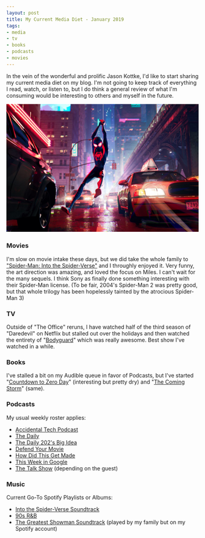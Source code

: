 ```yaml
---
layout: post
title: My Current Media Diet - January 2019
tags:
- media
- tv
- books
- podcasts
- movies
---
```


In the vein of the wonderful and prolific Jason Kottke, I'd like to start sharing my current media diet on my blog. I'm not going to keep track of everything I read, watch, or listen to, but I do think a general review of what I'm consuming would be interesting to others and myself in the future.

[![Spider-Man Into the Spider-verse](/public/images/spider-verse.jpg)](https://www.youtube.com/watch?v=tg52up16eq0)

### Movies

I'm slow on movie intake these days, but we did take the whole family to ["Spider-Man: Into the Spider-Verse"](https://www.imdb.com/title/tt4633694/) and I throughly enjoyed it. Very funny, the art direction was amazing, and loved the focus on Miles. I can't wait for the many sequels. I think Sony as finally done something interesting with their Spider-Man license. (To be fair, 2004's Spider-Man 2 was pretty good, but that whole trilogy has been hopelessly tainted by the atrocious Spider-Man 3)

### TV

Outside of "The Office" reruns, I have watched half of the third season of "Daredevil" on Netflix but stalled out over the holidays and then watched the entirety of "[Bodyguard](https://www.youtube.com/watch?v=tLfLU6-9lxY)" which was really awesome. Best show I've watched in a while.

### Books

I've stalled a bit on my Audible queue in favor of Podcasts, but I've started "[Countdown to Zero Day](https://www.amazon.com/Countdown-Zero-Day-Stuxnet-Digital/dp/0770436196)" (interesting but pretty dry) and "[The Coming Storm](https://www.goodreads.com/book/show/41016100-the-coming-storm)" (same).

### Podcasts

My usual weekly roster applies:

* [Accidental Tech Podcast](http://atp.fm/)
* [The Daily](https://www.nytimes.com/column/the-daily)
* [The Daily 202's Big Idea](https://www.washingtonpost.com/podcasts/daily-202-big-idea/?utm_term=.264bb4c25bf0)
* [Defend Your Movie](https://twitter.com/defendyourmovie?lang=en)
* [How Did This Get Made](https://www.earwolf.com/show/how-did-this-get-made/)
* [This Week in Google](https://twit.tv/shows/this-week-in-google)
* [The Talk Show](https://daringfireball.net/thetalkshow/) (depending on the guest)

### Music

Current Go-To Spotify Playlists or Albums:
* [Into the Spider-Verse Soundtrack](https://open.spotify.com/album/35s58BRTGAEWztPo9WqCIs?si=3ZtMXK6OSJ6j5ERInnnHEA)
* [90s R&B](https://open.spotify.com/user/n2jiykp5eyvdhsb5mn7b9w0oj/playlist/77qc9ts8MJAryxNSPEQgWJ?si=JMKN5Jc2T3W6tN0vv6NzVQ)
* [The Greatest Showman Soundtrack](https://open.spotify.com/album/7ayBZIe1FHkNv0T5xFCX6F?si=fySjzKwJTwCxq6alpt7yUQ) (played by my family but on my Spotify account)